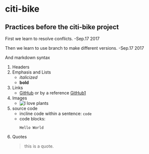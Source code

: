 

# citi-bike

## Practices before the citi-bike project 

First we learn to resolve conflicts.   -Sep.17 2017

Then we learn to use branch to make different versions.  -Sep.17 2017

And markdown syntax
 1. Headers
 2. Emphasis and Lists
    * _italicized_
    * **bold**
 3. Links
    * [GitHub](https://github.com/) or by a reference [GitHub1][1]
 4. Images
    * ![I love plants](https://major.io/wp-content/uploads/2014/08/github.png)
 5. source code
    * incline code within a sentence: `code`
    * code blocks:
      ```
      Hello World
      ```
 6. Quotes
    > this is a quote.
    
    
 [1]: https://github.com/
